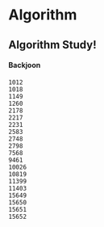 # Algorithm
## Algorithm Study!
#### Backjoon
    1012
    1018
    1149
    1260
    2178
    2217
    2231
    2583
    2748
    2798
    7568
    9461
    10026
    10819
    11399
    11403
    15649
    15650
    15651
    15652
    
